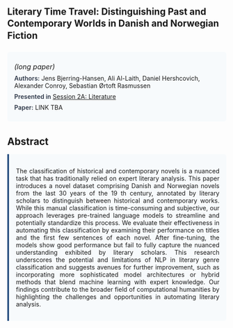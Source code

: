 
<style>    
    h2 {
        margin-top: 0;
        margin-bottom: 1.5rem;
        line-height: 1.3;
    }
    
    h3 {
        margin-top: 2rem;
        margin-bottom: 1rem;
        font-size: 1.4rem;
        font-weight:bold;
    }
    
    .metadata {
        background-color: #f7fafc;
        padding: 1rem;
        border-radius: 6px;
        margin-bottom: 2rem;
    }
    
    .metadata p {
        margin: 0.5rem 0;
    }
    
    .abstract {
        text-align: justify;
        padding: 1rem;
        background-color: #f7fafc;
        border-left: 4px solid #2c5282;
        border-radius: 0 6px 6px 0;
    }
    
    strong {
        color: #2d3748;
        font-weight: 600;
    }
</style>
<main role="main">
<h2>Literary Time Travel: Distinguishing Past and Contemporary Worlds in Danish and Norwegian Fiction</h2>

<section class="metadata">
<p style='font-size:1rem'><i>(long paper)</i></p>
<p><strong>Authors:</strong> Jens Bjerring-Hansen, Ali Al-Laith, Daniel Hershcovich, Alexander Conroy, Sebastian Ørtoft Rasmussen</p>
<p><strong>Presented in</strong> <a href="/programme/#session2A">Session 2A: Literature</a></p>
<p><strong>Paper:</strong> LINK TBA</p>
</section>

<section>
<h3>Abstract</h3>
<div class="abstract">
<p>The classification of historical and contemporary novels is a nuanced task that has traditionally relied on expert literary analysis. This paper introduces a novel dataset comprising Danish and Norwegian novels from the last 30 years of the 19 th  century, annotated by literary scholars to distinguish between historical and contemporary works. While this manual classification is time-consuming and subjective, our approach leverages pre-trained language models to streamline and potentially standardize this process. We evaluate their effectiveness in automating this classification by examining their performance on titles and the first few sentences of each novel. After fine-tuning, the models show good performance but fail to fully capture the nuanced understanding exhibited by literary scholars. This research underscores the potential and limitations of NLP in literary genre classification and suggests avenues for further improvement, such as incorporating more sophisticated model architectures or hybrid methods that blend machine learning with expert knowledge. Our findings contribute to the broader field of computational humanities by highlighting the challenges and opportunities in automating literary analysis.</p>
</div>
</section>
</main>